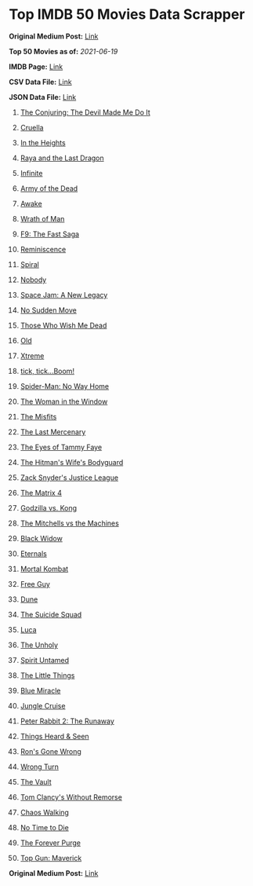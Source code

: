 # Top IMDB 50 Movies Data Scrapper

**Original Medium Post:** [Link](https://medium.com/@nishantsahoo/which-movie-should-i-watch-5c83a3c0f5b1) 

**Top 50 Movies as of:** _2021-06-19_

**IMDB Page:** [Link](http://www.imdb.com/search/title?release_date=2021,2021&title_type=feature)

**CSV Data File:** [Link](/Data/data.csv)

**JSON Data File:** [Link](/Data/data.json)

1. [The Conjuring: The Devil Made Me Do It](https://www.imdb.com/title/tt7069210/?ref_=adv_li_tt)

2. [Cruella](https://www.imdb.com/title/tt3228774/?ref_=adv_li_tt)

3. [In the Heights](https://www.imdb.com/title/tt1321510/?ref_=adv_li_tt)

4. [Raya and the Last Dragon](https://www.imdb.com/title/tt5109280/?ref_=adv_li_tt)

5. [Infinite](https://www.imdb.com/title/tt6654210/?ref_=adv_li_tt)

6. [Army of the Dead](https://www.imdb.com/title/tt0993840/?ref_=adv_li_tt)

7. [Awake](https://www.imdb.com/title/tt10418662/?ref_=adv_li_tt)

8. [Wrath of Man](https://www.imdb.com/title/tt11083552/?ref_=adv_li_tt)

9. [F9: The Fast Saga](https://www.imdb.com/title/tt5433138/?ref_=adv_li_tt)

10. [Reminiscence](https://www.imdb.com/title/tt3272066/?ref_=adv_li_tt)

11. [Spiral](https://www.imdb.com/title/tt10342730/?ref_=adv_li_tt)

12. [Nobody](https://www.imdb.com/title/tt7888964/?ref_=adv_li_tt)

13. [Space Jam: A New Legacy](https://www.imdb.com/title/tt3554046/?ref_=adv_li_tt)

14. [No Sudden Move](https://www.imdb.com/title/tt11525644/?ref_=adv_li_tt)

15. [Those Who Wish Me Dead](https://www.imdb.com/title/tt3215824/?ref_=adv_li_tt)

16. [Old](https://www.imdb.com/title/tt10954652/?ref_=adv_li_tt)

17. [Xtreme](https://www.imdb.com/title/tt11658120/?ref_=adv_li_tt)

18. [tick, tick...Boom!](https://www.imdb.com/title/tt8721424/?ref_=adv_li_tt)

19. [Spider-Man: No Way Home](https://www.imdb.com/title/tt10872600/?ref_=adv_li_tt)

20. [The Woman in the Window](https://www.imdb.com/title/tt6111574/?ref_=adv_li_tt)

21. [The Misfits](https://www.imdb.com/title/tt4876134/?ref_=adv_li_tt)

22. [The Last Mercenary](https://www.imdb.com/title/tt12808182/?ref_=adv_li_tt)

23. [The Eyes of Tammy Faye](https://www.imdb.com/title/tt9115530/?ref_=adv_li_tt)

24. [The Hitman's Wife's Bodyguard](https://www.imdb.com/title/tt8385148/?ref_=adv_li_tt)

25. [Zack Snyder's Justice League](https://www.imdb.com/title/tt12361974/?ref_=adv_li_tt)

26. [The Matrix 4](https://www.imdb.com/title/tt10838180/?ref_=adv_li_tt)

27. [Godzilla vs. Kong](https://www.imdb.com/title/tt5034838/?ref_=adv_li_tt)

28. [The Mitchells vs the Machines](https://www.imdb.com/title/tt7979580/?ref_=adv_li_tt)

29. [Black Widow](https://www.imdb.com/title/tt3480822/?ref_=adv_li_tt)

30. [Eternals](https://www.imdb.com/title/tt9032400/?ref_=adv_li_tt)

31. [Mortal Kombat](https://www.imdb.com/title/tt0293429/?ref_=adv_li_tt)

32. [Free Guy](https://www.imdb.com/title/tt6264654/?ref_=adv_li_tt)

33. [Dune](https://www.imdb.com/title/tt1160419/?ref_=adv_li_tt)

34. [The Suicide Squad](https://www.imdb.com/title/tt6334354/?ref_=adv_li_tt)

35. [Luca](https://www.imdb.com/title/tt12801262/?ref_=adv_li_tt)

36. [The Unholy](https://www.imdb.com/title/tt9419056/?ref_=adv_li_tt)

37. [Spirit Untamed](https://www.imdb.com/title/tt11084896/?ref_=adv_li_tt)

38. [The Little Things](https://www.imdb.com/title/tt10016180/?ref_=adv_li_tt)

39. [Blue Miracle](https://www.imdb.com/title/tt7084386/?ref_=adv_li_tt)

40. [Jungle Cruise](https://www.imdb.com/title/tt0870154/?ref_=adv_li_tt)

41. [Peter Rabbit 2: The Runaway](https://www.imdb.com/title/tt8376234/?ref_=adv_li_tt)

42. [Things Heard & Seen](https://www.imdb.com/title/tt10962368/?ref_=adv_li_tt)

43. [Ron's Gone Wrong](https://www.imdb.com/title/tt7504818/?ref_=adv_li_tt)

44. [Wrong Turn](https://www.imdb.com/title/tt9110170/?ref_=adv_li_tt)

45. [The Vault](https://www.imdb.com/title/tt9742794/?ref_=adv_li_tt)

46. [Tom Clancy's Without Remorse](https://www.imdb.com/title/tt0499097/?ref_=adv_li_tt)

47. [Chaos Walking](https://www.imdb.com/title/tt2076822/?ref_=adv_li_tt)

48. [No Time to Die](https://www.imdb.com/title/tt2382320/?ref_=adv_li_tt)

49. [The Forever Purge](https://www.imdb.com/title/tt10327252/?ref_=adv_li_tt)

50. [Top Gun: Maverick](https://www.imdb.com/title/tt1745960/?ref_=adv_li_tt)

**Original Medium Post:** [Link](https://medium.com/@nishantsahoo/which-movie-should-i-watch-5c83a3c0f5b1) 
